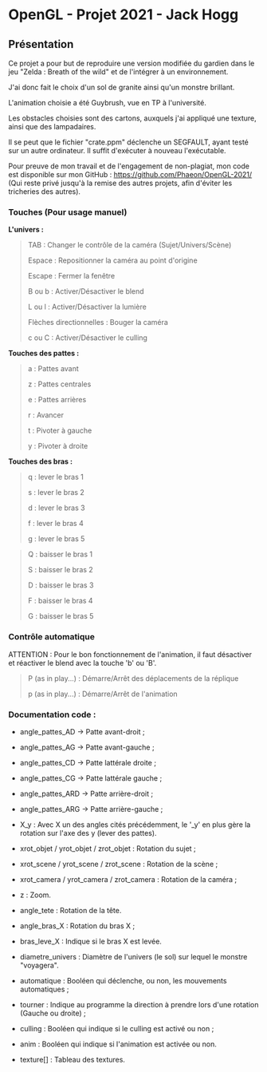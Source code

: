 # OpenGL - Projet 2021 - Jack Hogg

## Présentation

Ce projet a pour but de reproduire une version modifiée du gardien dans le jeu "Zelda : Breath of the wild" et de l'intégrer à un environnement.

J'ai donc fait le choix d'un sol de granite ainsi qu'un monstre brillant.

L'animation choisie a été Guybrush, vue en TP à l'université.

Les obstacles choisies sont des cartons, auxquels j'ai appliqué une texture, ainsi que des lampadaires.

Il se peut que le fichier "crate.ppm" déclenche un SEGFAULT, ayant testé sur un autre ordinateur. Il suffit d'exécuter à nouveau l'exécutable.

Pour preuve de mon travail et de l'engagement de non-plagiat, mon code est disponible sur mon GitHub : https://github.com/Phaeon/OpenGL-2021/ (Qui reste privé jusqu'à la remise des autres projets, afin d'éviter les tricheries des autres).

### Touches (Pour usage manuel)

**L'univers :**

>   TAB : Changer le contrôle de la caméra (Sujet/Univers/Scène)
>
>   Espace : Repositionner la caméra au point d'origine
>
>   Escape : Fermer la fenêtre
>
>   B ou b : Activer/Désactiver le blend
>
>   L ou l : Activer/Désactiver la lumière
>
>   Flèches directionnelles : Bouger la caméra
>
>   c ou C : Activer/Désactiver le culling 


**Touches des pattes :**

>   a : Pattes avant
>
>   z : Pattes centrales
>
>   e : Pattes arrières
>
>   r : Avancer
>
>   t : Pivoter à gauche
>
>   y : Pivoter à droite

**Touches des bras :**

>   q : lever le bras 1
>
>   s : lever le bras 2
>
>   d : lever le bras 3
>
>   f : lever le bras 4
>
>   g : lever le bras 5


>   Q : baisser le bras 1
>
>   S : baisser le bras 2
>
>   D : baisser le bras 3
>
>   F : baisser le bras 4
>
>   G : baisser le bras 5


### Contrôle automatique

ATTENTION : Pour le bon fonctionnement de l'animation, il faut désactiver et réactiver le blend avec la touche 'b' ou 'B'.

>   P (as in play...) : Démarre/Arrêt des déplacements de la réplique
>
>   p (as in play...) : Démarre/Arrêt de l'animation 


### Documentation code :

- angle_pattes_AD -> Patte avant-droit ;
- angle_pattes_AG -> Patte avant-gauche ;
- angle_pattes_CD -> Patte lattérale droite ;
- angle_pattes_CG -> Patte lattérale gauche ;
- angle_pattes_ARD -> Patte arrière-droit ;
- angle_pattes_ARG -> Patte arrière-gauche ;
- X_y : Avec X un des angles cités précédemment, le '_y' en plus gère la rotation sur l'axe des y (lever des pattes).

- xrot_objet / yrot_objet / zrot_objet : Rotation du sujet ;
- xrot_scene / yrot_scene / zrot_scene : Rotation de la scène ;
- xrot_camera / yrot_camera / zrot_camera : Rotation de la caméra ;
- z : Zoom.

- angle_tete : Rotation de la tête.

- angle_bras_X : Rotation du bras X ;
- bras_leve_X : Indique si le bras X est levée.

- diametre_univers : Diamètre de l'univers (le sol) sur lequel le monstre "voyagera".

- automatique : Booléen qui déclenche, ou non, les mouvements automatiques ;
- tourner : Indique au programme la direction à prendre lors d'une rotation (Gauche ou droite) ;
- culling : Booléen qui indique si le culling est activé ou non ;
- anim : Booléen qui indique si l'animation est activée ou non.

- texture[] : Tableau des textures.
